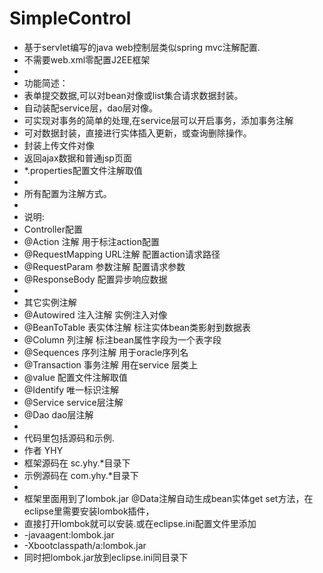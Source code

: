 # SimpleControl
* 基于servlet编写的java web控制层类似spring mvc注解配置.
* 不需要web.xml零配置J2EE框架
* 
* 功能简述：
* 表单提交数据,可以对bean对像或list集合请求数据封装。
* 自动装配service层，dao层对像。 
* 可实现对事务的简单的处理,在service层可以开启事务，添加事务注解
* 可对数据封装，直接进行实体插入更新，或查询删除操作。
* 封装上传文件对像
* 返回ajax数据和普通jsp页面 
* *.properties配置文件注解取值
* 
* 所有配置为注解方式。 
*
* 说明:
* Controller配置
* @Action			注解 用于标注action配置
* @RequestMapping	URL注解 配置action请求路径
* @RequestParam	参数注解 配置请求参数
* @ResponseBody	配置异步响应数据
* 
* 其它实例注解
* @Autowired	注入注解 实例注入对像
* @BeanToTable	表实体注解 标注实体bean类影射到数据表 
* @Column		列注解 标注bean属性字段为一个表字段
* @Sequences	序列注解 用于oracle序列名
* @Transaction	事务注解 用在service 层类上
* @value 配置文件注解取值
* @Identify 唯一标识注解
* @Service service层注解
* @Dao dao层注解
* 
* 代码里包括源码和示例.
* 作者 YHY
* 框架源码在 sc.yhy.*目录下
* 示例源码在 com.yhy.*目录下
*
* 框架里面用到了lombok.jar @Data注解自动生成bean实体get set方法，在eclipse里需要安装lombok插件，
* 直接打开lombok就可以安装.或在eclipse.ini配置文件里添加
* -javaagent:lombok.jar 
* -Xbootclasspath/a:lombok.jar
* 同时把lombok.jar放到eclipse.ini同目录下

